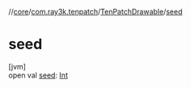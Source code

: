 //[core](../../../index.md)/[com.ray3k.tenpatch](../index.md)/[TenPatchDrawable](index.md)/[seed](seed.md)

# seed

[jvm]\
open val [seed](seed.md): [Int](https://kotlinlang.org/api/latest/jvm/stdlib/kotlin/-int/index.html)
